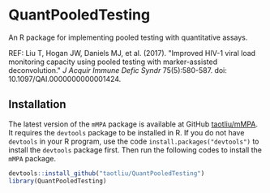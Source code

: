 # QuantPooledTesting
An R package for implementing pooled testing with quantitative assays. 

REF: Liu T, Hogan JW, Daniels MJ, et al. (2017). "Improved HIV-1 viral load monitoring capacity using pooled testing with marker-assisted deconvolution." *J Acquir Immune Defic Syndr* 75(5):580-587. doi: 10.1097/QAI.0000000000001424.

## Installation 

The latest version of the `mMPA` package is available at GitHub [taotliu/mMPA](http://github.com/taotliu/mMPA). It requires the `devtools` package to be installed in R. If you do not have `devtools` in your R program, use the code  `install.packages("devtools")` to install the `devtools` package first. Then run the following codes to install the `mMPA` package. 

```R
devtools::install_github("taotliu/QuantPooledTesting")
library(QuantPooledTesting)
```
